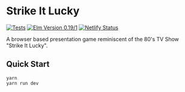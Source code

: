 # Strike It Lucky

[![Tests](https://github.com/sparksp/strike-it-lucky/workflows/Tests/badge.svg)](https://github.com/sparksp/timers/actions?query=workflow%3A%22Tests%22)
[![Elm Version 0.19/1](https://img.shields.io/badge/elm--version-0.19.1-1293D8)](https://elm-lang.org/)
[![Netlify Status](https://api.netlify.com/api/v1/badges/6eeac619-1e34-49ff-b31a-8a4785c01855/deploy-status)](https://app.netlify.com/sites/vibrant-joliot-32eaf0/deploys)

A browser based presentation game reminiscent of the 80's TV Show "Strike It Lucky".

## Quick Start

```
yarn
yarn run dev
```

